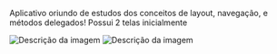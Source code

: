 Aplicativo oriundo de estudos dos conceitos de layout, navegação, e métodos delegados!
Possui 2 telas inicialmente

![Descrição da imagem](Assets.xcassets/Print01.png)
![Descrição da imagem](Assets.xcassets/Print02.png)
